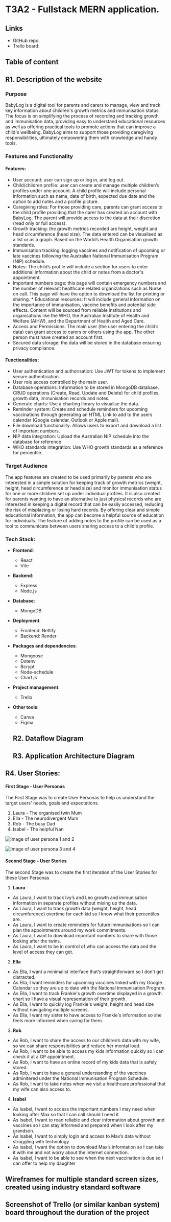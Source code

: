 # T3A2 - Fullstack MERN application. 

## Links
- GitHub repo:
- Trello board:

## Table of content 

## R1. Description of the website
### Purpose
BabyLog is a digital tool for parents and carers to manage, view and track key information about children's growth metrics and immunisation status. The focus is on simplifying the process of recording and tracking growth and immunisation data, providing easy to understand educational resources as well as offering practical tools to promote actions that can improve a child's wellbeing.  BabyLog aims to support those providing caregiving responsibilities, ultimately empowering them with knowledge and handy tools.

### Features and Functionality
#### Features:
* User account: user can sign up or log in, and log out.
* Child/children profile: user can create and manage multiple children’s profiles under one account. A child profile will include personal information such as name, date of birth, expected due date and the option to add notes and a profile picture.
* Caregiving roles: For those providing care, parents can grant access to the child profile providing that the carer has created an account with BabyLog. The parent will provide access to the data at their discretion (read only or full access).
* Growth tracking: the growth metrics recorded are height, weight and head circumference (head size). The data entered can be visualised as a list or as a graph. Based on the World’s Health Organisation growth standards.
* Immunisation tracking: logging vaccines and notification of upcoming or late vaccines following the Australian National Immunisation Program (NIP) schedule.
* Notes: The child’s profile will include a section for users to enter additional information about the child or notes from a doctor's appointment. 
* Important numbers page: this page will contain emergency numbers and the number of relevant healthcare related organizations such as Nurse on call. This page will have the option to download the list for printing or sharing. * Educational resources: It will include general information on the importance of immunisation, vaccine benefits and potential side effects. Content will be sourced from reliable institutions and organisations like the WHO, the Australian Institute of Health and Welfare (AIHW), and the Department of Health and Aged Care.
* Access and Permissions: The main user (the user entering the child’s data) can grant access to carers or others using the app. The other person must have created an account first.
* Secured data storage: the data will be stored in the database ensuring privacy compliance. 

#### Functionalities:
* User authentication and authorisation: Use JWT for tokens to implement secure authentication.
* User role access controlled by the main user. 
* Database operations: Information to be stored in MongoDB database. CRUD operations (Create, Read, Update and Delete) for child profiles, growth data, immunisation records and notes. 
* Generate charts: Use a charting library to visualise the data. 
* Reminder system: Create and schedule reminders for upcoming vaccinations through generating an HTML Link to add to the users calendar (Google calendar, Outlook or Apple mail).
* File download functionality: Allows users to export and download a list of important numbers.
* NIP data integration: Upload the Australian NIP schedule into the database for reference
* WHO standards integration: Use WHO growth standards as a reference for percentile.

### Target Audience
The app features are created to be used primarily by parents who are interested in a simple solution for keeping track of growth metrics (weight, height, head circumference or head size) and monitor immunisation status for one or more children set up under individual profiles. It is also created for parents wanting to have an alternative to just physical records who are interested in keeping a digital record that can be easily accessed, reducing the risk of misplacing or losing hard records. 
By offering clear and simple educational information, the app can become a helpful source of education for individuals. The feature of adding notes to the profile can be used as a tool to communicate between users sharing access to a child's profile. 


### Tech Stack:
* **Frontend**:
  * React
  * Vite
* **Backend**:
  * Express
  * Node.js
* **Database**:
  * MongoDB
* **Deployment**:
  * Frontend: Netlify
  * Backend: Render
* **Packages and dependencies**:
  * Mongoose
  * Dotenv
  * Bcrypt
  * Node-schedule
  * Chart.js
* **Project management**:
  * Trello
* **Other tools**:
  * Canva
  * Figma
 
  ## R2. Dataflow Diagram

  ## R3. Application Architecture Diagram

## R4. User Stories:
#### First Stage - User Personas
  The First Stage  was to create User Personas to help us understand the target users' needs, goals and expectations.
 1. Laura - The organised twin Mum
 2. Ella - The neurodivergent Mum
 3. Rob - The busy Dad
 4. Isabel - The helpful Nan

![Image of user persona 1 and 2](https://github.com/Marianne2109/T3A2/blob/main/docs/User%20Persona%201-2.png)

![Image of user persona 3 and 4](https://github.com/Marianne2109/T3A2/blob/main/docs/User%20Persona%203-4.png)

#### Second Stage - User Stories
  The second Stage was to create the first iteration of the User Stories for these User Personas

  1. **Laura**
  * As Laura,
    I want to track Ivy’s and Leo growth and immunisation information in separate profiles without mixing up the data.
  * As Laura,
    I want to track growth data (weight, height, head circumference) overtime for each kid so I know what their percentiles are. 
  * As Laura, 
    I want to create reminders for future immunisations so I can plan the appointments around my work commitments. 
  * As Laura,
    I want to download important numbers to share with those looking after the twins.
  * As Laura,
    I want to be in control of who can access the data and the level of access they can get.

  2. **Ella**
  * As Ella,
    I want a minimalist interface that’s straightforward so I don’t get distracted.
  * As Ella,
    I want reminders for upcoming vaccines linked with my Google Calendar so they are up to date with the National Immunisation Program.
  * As Ella,
    I want to track Frankie's growth overtime displayed in a growth chart so I have a visual representation of their growth.
  * As Ella,
    I want to quickly log Frankie's weight, height and head size without navigating multiple screens.
  * As Ella,
    I want my sister to have access to Frankie's information so she feels more informed when caring for them.
    
  3. **Rob**
  * As Rob,
    I want to share the access to our children’s data with my wife, so we can share responsibilities and reduce her mental load.
  * As Rob,
    I want to be able to access my kids information quickly so I can check it at a GP appointment.
  * As Rob,
    I want to have an online record of my kids data that is safely stored. 
  * As Rob,
    I want to have a general understanding of the vaccines adminitered under the National Immunisation Program Schedule.
  * As Rob,
    I want to take notes when we visit a healthcare professional that my wife can also access to.

    
  4. **Isabel**
  * As Isabel,
    I want to access the important numbers I may need when looking after Max so that I can call should I need it 
  * As Isabel,
    I want to read reliable and clear information about growth and vaccines so I can stay informed and prepared when I look after my grandson.
  * As Isabel,
    I want to simply login and access to Max’s data without struggling with technology
  * As Isabel,
    I want the option to download Max’s information so I can take it with me and not worry about the internet connection.
  * As Isabel,
    I want to be able to see when the next vaccination is due so I can offer to help my daughter


  ## Wireframes for multiple standard screen sizes, created using industry standard software

  ## Screenshot of Trello (or similar kanban system) board throughout the duration of the project
